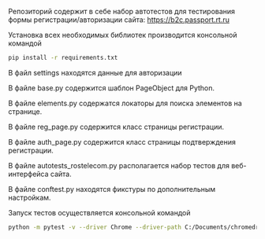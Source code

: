 Репозиторий содержит в себе набор автотестов для тестирования формы регистрации/авторизации сайта: https://b2c.passport.rt.ru


Установка всех необходимых библиотек производится консольной командой

```bash
pip install -r requirements.txt
```

В файл settings находятся данные для авторизации


В файле base.py содержится шаблон PageObject для Python.

В файле elements.py содержатся локаторы для поиска элементов на странице.

В файле reg_page.py содержится класс страницы регистрации.

В файле auth_page.py содержится класс страницы подтверждения регистрации.

В файле autotests_rostelecom.py располагается набор тестов для веб-интерфейса сайта.

В файле conftest.py находятся фикстуры по дополнительным настройкам.

Запуск тестов осуществляется консольной командой

```bash
python -m pytest -v --driver Chrome --driver-path C:/Documents/chromedriver.exe test_rtk.py
```
